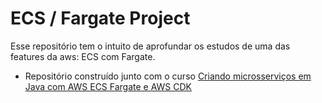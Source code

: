 # ECS / Fargate Project

Esse repositório tem o intuito de aprofundar os estudos de uma das features da aws: ECS com Fargate.

- Repositório construído junto com o curso [Criando microsserviços em Java com AWS ECS Fargate e AWS CDK](https://www.udemy.com/course/aws-ecs-fargate-java/)